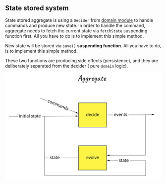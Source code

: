 ## State stored system

State stored aggregate is using a `Decider` from [domain module](../../domain) to handle commands and produce new state. In order to handle the command,
aggregate needs to fetch the current state via `fetchState` suspending function first. All you have to do is to
implement this simple method.

New state will be stored via `save()` **suspending function**. All you have to do, is to implement this simple
method.

These two functions are producing side effects (persistence), and they are deliberately separated from the decider (
pure `domain` logic). 

![aggregate image](../../.assets/aggregate.jpg)
